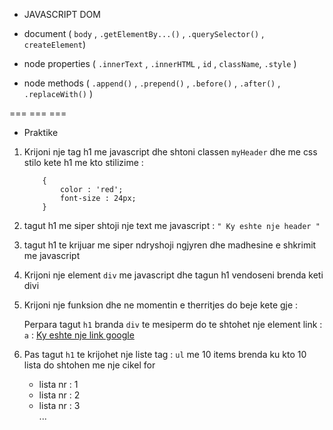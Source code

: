 - JAVASCRIPT DOM

- document ( `body` , `.getElementBy...()` , `.querySelector()` , `createElement`)

- node properties ( `.innerText` , `.innerHTML` , `id` , `className`, `.style` )

- node methods ( `.append()` , `.prepend()` , `.before()` , `.after()` , `.replaceWith()` )

=== === ===

- Praktike

1.  Krijoni nje tag h1 me javascript dhe shtoni classen `myHeader` dhe me css stilo kete h1 me kto stilizime :

            {
                color : 'red';
                font-size : 24px;
            }

2.  tagut h1 me siper shtoji nje text me javascript : `" Ky eshte nje header "`

3.  tagut h1 te krijuar me siper ndryshoji ngjyren dhe madhesine e shkrimit me javascript

4.  Krijoni nje element `div` me javascript dhe tagun h1 vendoseni brenda keti divi

5.  Krijoni nje funksion dhe ne momentin e therritjes do beje kete gje :

    Perpara tagut `h1` branda `div` te mesiperm do te shtohet nje element link : `a` : <a href='https://google.com' > Ky eshte nje link google </a>

6.  Pas tagut `h1` te krijohet nje liste tag : `ul` me 10 items brenda ku kto 10 lista do shtohen me nje cikel for

    <ul>
      <li> lista nr : 1 </li>
      <li> lista nr : 2 </li>
      <li> lista nr : 3 </li>
      ...
    </ul>
